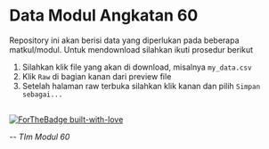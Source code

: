 # Data Modul Angkatan 60

Repository ini akan berisi data yang diperlukan pada beberapa matkul/modul. Untuk mendownload silahkan ikuti prosedur berikut
1. Silahkan klik file yang akan di download, misalnya `my_data.csv`
2. Klik `Raw` di bagian kanan dari preview file
3. Setelah halaman raw terbuka silahkan klik kanan dan pilih `Simpan sebagai...`

##
[![ForTheBadge built-with-love](http://ForTheBadge.com/images/badges/built-with-love.svg)](https://www.instagram.com/stis60/) 

*-- TIm Modul 60*

